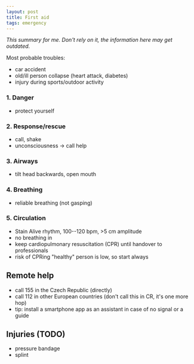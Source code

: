 ```yaml
---
layout: post
title: First aid
tags: emergency
---
```


*This summary for me. Don't rely on it, the information here may get outdated.*

Most probable troubles:

  * car accident
  * old/ill person collapse (heart attack, diabetes)
  * injury during sports/outdoor activity

### 1. Danger 
  * protect yourself

### 2. Response/rescue
  * call, shake
  * unconsciousness -> call help

### 3. Airways
  * tilt head backwards, open mouth

### 4. Breathing
  * reliable breathing (not gasping)

### 5. Circulation
  * Stain Alive rhythm, 100--120 bpm, >5 cm amplitude
  * no breathing in
  * keep cardiopulmonary resuscitation (CPR) until handover to professionals
  * risk of CPRing "healthy" person is low, so start always


## Remote help

  * call 155 in the Czech Republic (directly)
  * call 112 in other European countries (don't call this in CR, it's one more hop)
  * tip: install a smartphone app as an assistant in case of no signal or a guide


## Injuries (TODO)

  * pressure bandage
  * splint
